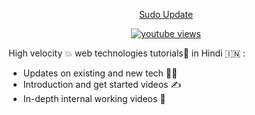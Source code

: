
<p align = "center">
  <a href = "https://www.youtube.com/channel/UCAHlTx8lQ_6Kb6vXwYMq4ng"> Sudo Update </h3> 
  <p align = "center">
    <a href="https://www.youtube.com/channel/UCAHlTx8lQ_6Kb6vXwYMq4ng">
 <img alt="youtube views" src="https://github-readme-youtube-stats.herokuapp.com/views/index.php?id=UCAHlTx8lQ_6Kb6vXwYMq4ng&key=AIzaSyBvgHjUK4UNUFltvOVjqdrFJrVypW13DNQ"/>
</a>
  </p>
</p>




High velocity 💥 web technologies tutorials🦾 in Hindi 🇮🇳  : 
- Updates on existing and new tech 🥷🏻
- Introduction and get started videos ✍️
- In-depth internal working videos 🧠

<!---
sudo-update-me/sudo-update-me is a ✨ special ✨ repository because its `README.md` (this file) appears on your GitHub profile.
You can click the Preview link to take a look at your changes.
--->
